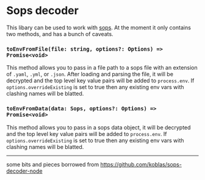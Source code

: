 # Sops decoder

This libary can be used to work with [sops](https://github.com/mozilla/sops). At the moment it only contains two methods, and has a bunch of caveats.

### `toEnvFromFile(file: string, options?: Options) => Promise<void>`

This method allows you to pass in a file path to a sops file with an extension of `.yaml`, `.yml`, or `.json`. After loading and parsing the file, it will be decrypted and the top level key value pairs will be added to `process.env`. If `options.overrideExisting` is set to true then any existing env vars with clashing names will be blatted.

### `toEnvFromData(data: Sops, options?: Options) => Promise<void>`

This method allows you to pass in a sops data object, it will be decrypted and the top level key value pairs will be added to `process.env`. If `options.overrideExisting` is set to true then any existing env vars with clashing names will be blatted.


---

some bits and pieces borrowed from https://github.com/koblas/sops-decoder-node
